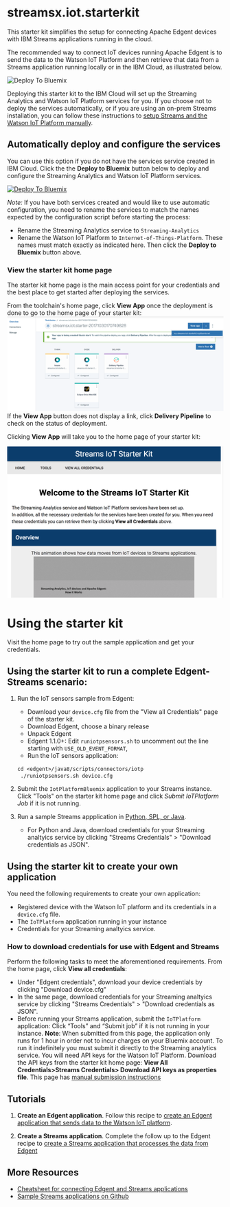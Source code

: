 # streamsx.iot.starterkit
This starter kit simplifies the setup for connecting Apache Edgent devices with IBM Streams applications running in the cloud.

The recommended way to connect IoT devices running Apache Edgent is to send the data to the Watson IoT Platform and then retrieve that data from a Streams application running locally or in the IBM Cloud, as illustrated below.

![Deploy To Bluemix](https://developer.ibm.com/streamsdev/wp-content/uploads/sites/15/2017/09/edgent-iot-streams.png)


Deploying this starter kit to the IBM Cloud will set up the Streaming Analytics and Watson IoT Platform services for you.  If you choose not to deploy the services automatically, or if you are using an on-prem Streams installation, you can follow these instructions to [setup Streams and the Watson IoT Platform manually](https://developer.ibm.com/streamsdev/docs/setup-instructions-connecting-edgent-streams-applications-watson-iot-platform).


## Automatically deploy and configure the services
You can use this option if you do not have the services service created in IBM Cloud.
Click the the **Deploy to Bluemix** button below to deploy and configure the Streaming Analytics and Watson IoT Platform services.

[![Deploy To Bluemix](https://bluemix.net/deploy/button.png)](https://bluemix.net/deploy?repository=https://github.com/natashadsilva/streamsx.iot.starter.git)

*Note:* If you have both services created and would like to use automatic configuration,  you need to rename the services to match the names expected by the configuration script before starting the process:
   - Rename the Streaming Analytics service to `Streaming-Analytics`
   - Rename the Watson IoT Platform to `Internet-of-Things-Platform`. These names must match exactly as indicated here.
   Then click the **Deploy to Bluemix** button above.


### View the starter kit home page

The starter kit home page is the main access point for your credentials and the best place to get started after deploying the services.


From the toolchain's home page, click **View App** once the deployment is done to go to the home page of your starter kit:
![View App](img/viewapp.png)
If the **View App** button does not display a link, click **Delivery Pipeline** to check on the status of deployment.

Clicking **View App** will take you to the home page of your starter kit:

![Sample home page](img/homepage.png)

# Using the starter kit

Visit the home page to try out the sample application and get your credentials.


##  Using the starter kit to run a complete Edgent-Streams scenario:

1. Run the IoT sensors sample from Edgent:  
   - Download your `device.cfg` file from the "View all Credentials" page of the starter kit.
   - Download Edgent, choose a binary release
   - Unpack Edgent
   - Edgent 1.1.0+: Edit `runiotpsensors.sh` to uncomment out the line starting with `USE_OLD_EVENT_FORMAT`, 
   - Run the IoT sensors application:
    ```
    cd <edgent>/java8/scripts/connectors/iotp
     ./runiotpsensors.sh device.cfg
     ```

2. Submit the `IotPlatformBluemix` application to your Streams instance. Click "Tools" on the starter kit home page and click *Submit IoTPlatform Job* if it is not running.

3. Run a sample Streams appplication in [Python, SPL, or Java](https://github.com/IBMStreams/samples/tree/master/IoT/ReadEdgentEvents/).
   - For Python and Java, download credentials for your Streaming analtyics service by clicking "Streams Credentials" > "Download credentials as JSON".



 
##  Using the starter kit to create your own application

You need the following requirements to create your own application:

- Registered device with the Watson IoT platform and its credentials in a `device.cfg` file.
- The `IoTPlatform` application running in your instance
- Credentials for your Streaming analtyics service. 


### How to download credentials for use with Edgent and Streams
Perform the following tasks to meet the aforementioned requirements. From the home page, click **View all credentials**:

- Under "Edgent credentials", download your device credentials by clicking "Download device.cfg"
- In the same page, download credentials for your Streaming analtyics service by clicking "Streams Credentials" > "Download credentials as JSON".
- Before running your Streams application, submit the `IoTPlatform` application: Click “Tools” and “Submit job” if it is not running in your instance. **Note**: When submitted from this page, the application only runs for 1 hour in  order not to incur charges on your Bluemix account.  To run it indefinitely you must submit it directly to the Streaming analytics service. You will need API keys for the Watson IoT Platform. Download the API keys from the starter kit home page: **View All Credentials>Streams Credentials> Download API keys as properties file**.  This page has [manual submission instructions](https://developer.ibm.com/streamsdev/docs/setup-instructions-connecting-edgent-streams-applications-watson-iot-platform#submit)




## Tutorials
1. **Create an Edgent application**. Follow this recipe to [create an Edgent application that sends data to the Watson IoT platform](https://developer.ibm.com/recipes/tutorials/send-events-to-the-watson-iot-platform-from-a-raspberry-pi-running-apache-edgent/).

2. **Create a Streams application**. Complete the follow up to the Edgent recipe to [create a Streams application that processes the data from Edgent](https://developer.ibm.com/recipes/tutorials/connect-apache-edgent-to-the-streaming-analytics-service-using-the-watson-iot-platform/)

## More Resources

- [Cheatsheet for connecting Edgent and Streams applications](https://developer.ibm.com/streamsdev/docs/cheat-sheet-connecting-edgent-streams-applications/)
- [Sample Streams applications on Github](https://github.com/IBMStreams/samples/tree/master/IoT/ReadEdgentEvents)
